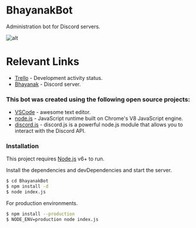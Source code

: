# BhayanakBot
Administration bot for Discord servers.

![alt](https://i.imgur.com/CIAJAgg.jpg)

# Relevant Links
* [Trello](https://trello.com/b/BkBvlAL5/bhayanakbot) - Development activity status.
* [Bhayanak](https://discord.gg/879CFrn) - Discord server.

### This bot was created using the following open source projects:

* [VSCode](https://code.visualstudio.com/) - awesome text editor.
* [node.js](https://nodejs.org/) - JavaScript runtime built on Chrome's V8 JavaScript engine.
* [discord.js](https://discord.js.org/) - discord.js is a powerful node.js module that allows you to interact with the Discord API.

### Installation

This project requires [Node.js](https://nodejs.org/) v6+ to run.

Install the dependencies and devDependencies and start the server.

```sh
$ cd BhayanakBot
$ npm install -d
$ node index.js
```

For production environments.

```sh
$ npm install --production
$ NODE_ENV=production node index.js
```
